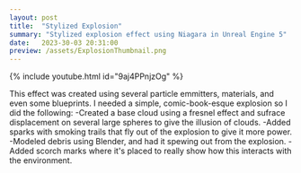 ```yaml
---
layout: post
title:  "Stylized Explosion"
summary: "Stylized explosion effect using Niagara in Unreal Engine 5"
date:   2023-30-03 20:31:00
preview: /assets/ExplosionThumbnail.png
---
```

{% include youtube.html id="9aj4PPnjzOg" %}

This effect was created using several particle emmitters, materials, and even some blueprints. I needed a simple, comic-book-esque explosion so I did the following:
-Created a base cloud using a fresnel effect and sufrace displacement on several large spheres to give the illusion of clouds.
-Added sparks with smoking trails that fly out of the explosion to give it more power.
-Modeled debris using Blender, and had it spewing out from the explosion.
-Added scorch marks where it's placed to really show how this interacts with the environment.
